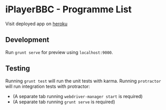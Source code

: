 # iPlayerBBC - Programme List 

Visit deployed app on [heroku](https://i-player-lister.herokuapp.com/)

## Development

Run `grunt serve` for preview using `localhost:9000`.

## Testing

Running `grunt test` will run the unit tests with karma.
Running `protractor` will run integration tests with protractor: 
- (A separate tab running `webdriver-manager start` is required)
- (A separate tab running `grunt serve` is required)
